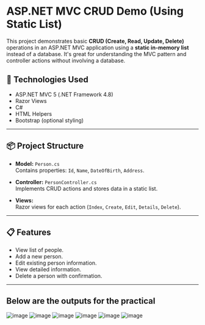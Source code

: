 # ASP.NET MVC CRUD Demo (Using Static List)

This project demonstrates basic **CRUD (Create, Read, Update, Delete)** operations in an ASP.NET MVC application using a **static in-memory list** instead of a database. It's great for understanding the MVC pattern and controller actions without involving a database.

## 🔧 Technologies Used

- ASP.NET MVC 5 (.NET Framework 4.8)
- Razor Views
- C#
- HTML Helpers
- Bootstrap (optional styling)

---

## 📦 Project Structure

- **Model:** `Person.cs`  
  Contains properties: `Id`, `Name`, `DateOfBirth`, `Address`.

- **Controller:** `PersonController.cs`  
  Implements CRUD actions and stores data in a static list.

- **Views:**  
  Razor views for each action (`Index`, `Create`, `Edit`, `Details`, `Delete`).

---

## 📋 Features

- View list of people.
- Add a new person.
- Edit existing person information.
- View detailed information.
- Delete a person with confirmation.

---

## Below are the outputs for the practical 
![image](https://github.com/user-attachments/assets/45882f75-7a2f-4aa3-ab77-e1455a355e2d)
![image](https://github.com/user-attachments/assets/22c398ce-8ed9-4f51-9430-d5ce7a44565b)
![image](https://github.com/user-attachments/assets/25a39ac2-c59b-4980-bb2d-87556fff1a10)
![image](https://github.com/user-attachments/assets/e214d183-1b78-49b4-b06a-e26aaecfc50e)
![image](https://github.com/user-attachments/assets/e80e95d1-806e-42fd-89b4-3de238cf2084)
![image](https://github.com/user-attachments/assets/08dda5f3-2288-4d52-99db-1cd1ad2c83ef)





